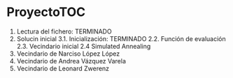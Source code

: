 # ProyectoTOC

1. Lectura del fichero: TERMINADO
2. Solucin inicial
3.1. Inicialización: TERMINADO
2.2. Función de evaluación
2.3. Vecindario inicial
2.4 Simulated Annealing
3. Vecindario de Narciso López López
4. Vecindario de Andrea Vázquez Varela
5. Vecindario de Leonard Zwerenz
